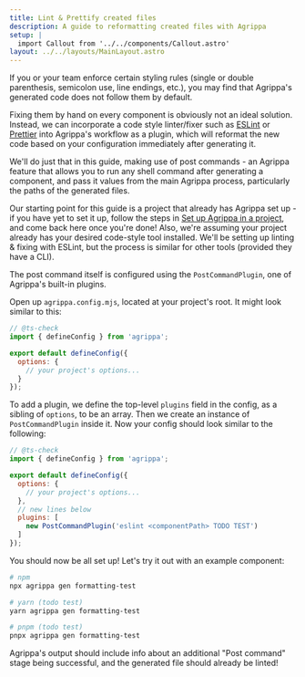 ```yaml
---
title: Lint & Prettify created files
description: A guide to reformatting created files with Agrippa
setup: |
  import Callout from '../../components/Callout.astro'
layout: ../../layouts/MainLayout.astro
---
```


If you or your team enforce certain styling rules (single or double parenthesis, semicolon use, line endings, etc.), you may find that Agrippa's generated code does not follow them by default.  

Fixing them by hand on every component is obviously not an ideal solution. Instead, we can incorporate a code style linter/fixer such as [ESLint](https://eslint.org/) or [Prettier](https://prettier.io/) into Agrippa's workflow as a plugin, which will reformat the new code based on your configuration immediately after generating it. 

We'll do just that in this guide, making use of post commands - an Agrippa feature that allows you to run any shell command after generating a component, and pass it values from the main Agrippa process, particularly the paths of the generated files.

Our starting point for this guide is a project that already has Agrippa set up - if you have yet to set it up, follow the steps in [Set up Agrippa in a project](./setup-agrippa-in-a-project), and come back here once you're done! Also, we're assuming your project already has your desired code-style tool installed. 
We'll be setting up linting & fixing with ESLint, but the process is similar for other tools (provided they have a CLI). 

The post command itself is configured using the `PostCommandPlugin`, one of Agrippa's built-in plugins.

Open up `agrippa.config.mjs`, located at your project's root. It might look similar to this:

```js
// @ts-check
import { defineConfig } from 'agrippa';

export default defineConfig({
  options: {
    // your project's options... 
  }
});
```

To add a plugin, we define the top-level `plugins` field in the config, as a sibling of `options`, to be an array. Then we create an instance of `PostCommandPlugin` inside it. Now your config should look similar to the following:

```js
// @ts-check
import { defineConfig } from 'agrippa';

export default defineConfig({
  options: {
    // your project's options... 
  },
  // new lines below
  plugins: [
    new PostCommandPlugin('eslint <componentPath> TODO TEST')
  ]
});
```

You should now be all set up!
Let's try it out with an example component:
```bash
# npm
npx agrippa gen formatting-test

# yarn (todo test)
yarn agrippa gen formatting-test

# pnpm (todo test)
pnpx agrippa gen formatting-test
```

Agrippa's output should include info about an additional "Post command" stage being successful, and the generated file should already be linted! 

